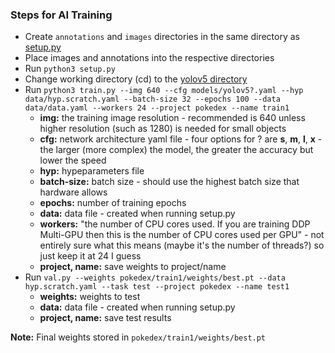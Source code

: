 ### Steps for AI Training
- Create `annotations` and `images` directories in the same directory as [setup.py](setup.py)
- Place images and annotations into the respective directories
- Run `python3 setup.py`
- Change working directory (cd) to the [yolov5 directory](yolov5)
- Run `python3 train.py --img 640 --cfg models/yolov5?.yaml --hyp data/hyp.scratch.yaml --batch-size 32 --epochs 100 --data data/data.yaml --workers 24 --project pokedex --name train1`
  - **img:** the training image resolution - recommended is 640 unless higher resolution (such as 1280) is needed for small objects
  - **cfg:** network architecture yaml file - four options for ? are **s**, **m**, **l**, **x** - the larger (more complex) the model, the greater the accuracy but lower the speed
  - **hyp:** hypeparameters file
  - **batch-size:** batch size - should use the highest batch size that hardware allows
  - **epochs:** number of training epochs
  - **data:** data file - created when running setup.py
  - **workers:** "the number of CPU cores used. If you are training DDP Multi-GPU then this is the number of CPU cores used per GPU" - not entirely sure what this means (maybe it's the number of threads?) so just keep it at 24 I guess
  - **project, name:** save weights to project/name
- Run `val.py --weights pokedex/train1/weights/best.pt --data hyp.scratch.yaml --task test --project pokedex --name test1`
  - **weights:** weights to test
  - **data:** data file - created when running setup.py
  - **project, name:** save test results

**Note:** Final weights stored in `pokedex/train1/weights/best.pt`
